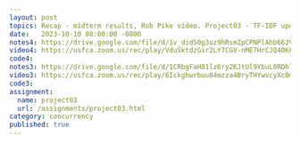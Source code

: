 ```yaml
---
layout: post
topics: Recap - midterm results, Rob Pike video. Project03 - TF-IDF update, buffered channels, concurrent crawling
date:   2023-10-10 08:00:00 -0800
notes4: https://drive.google.com/file/d/1v_did50g3uz9hRsmZpCPNPlAhb662VvG/view?usp=sharing
video4: https://usfca.zoom.us/rec/play/VduSktdzGsr2LY7CGV-nME7HrCJQ40K6aZmtZW12dPh_y6gLygNF2mpj_lM4pyyErzbh1ETQLfiiMCUI.-iNqL1xSr10rcOKX?canPlayFromShare=true&from=share_recording_detail&continueMode=true&componentName=rec-play&originRequestUrl=https%3A%2F%2Fusfca.zoom.us%2Frec%2Fshare%2F-xiWht2shBuDTH0DbMXnnEraSNRWe6_pg36AqdaYDHswwxdhHhGQxxp67twau9hi.PeXLkgRyJT_gZpgh
code4: 
notes3: https://drive.google.com/file/d/1CRbgFaH81lz6ry2KJtUl9YbuL0RDhlxq/view?usp=sharing
video3: https://usfca.zoom.us/rec/play/6Ickghwrbuu84mzza4BryTHYwvcyXcOmUfBJQSS9-InOeYaeTTyODgit9Mg--aiPDUTo9UHNKgcBiOG7.tQNZMcvcnLS1d5Pp?canPlayFromShare=true&from=share_recording_detail&continueMode=true&componentName=rec-play&originRequestUrl=https%3A%2F%2Fusfca.zoom.us%2Frec%2Fshare%2Fu6vZwcvuVo4OzDpEgJ5bTPH40jW0bss2PgH18sHUf2bEzYHby3NhIQdOoAwVU61o.Zvh_bxHocQIDinif
code3: 
assignment:
  name: project03
  url: /assignments/project03.html
category: concurrency
published: true
---
```

